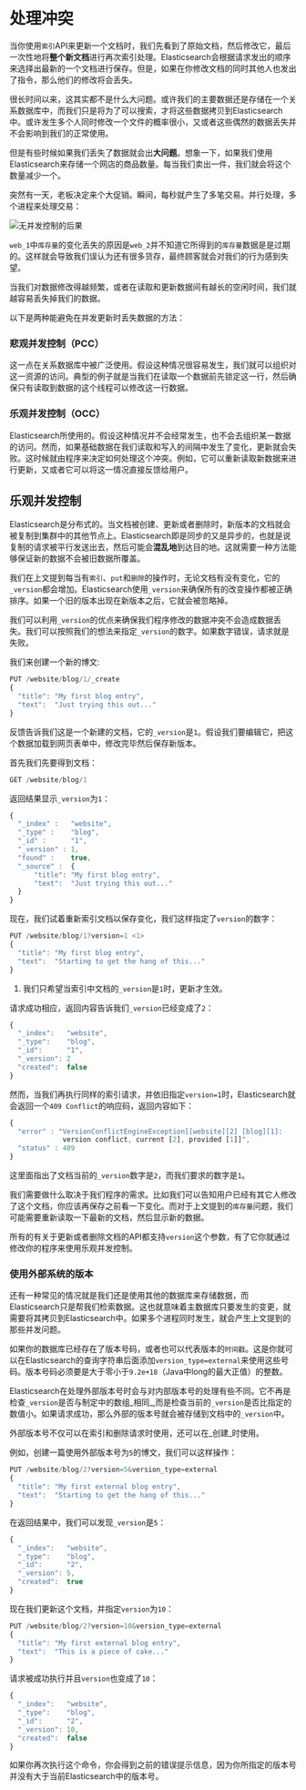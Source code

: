 # 处理冲突

当你使用`索引`API来更新一个文档时，我们先看到了原始文档，然后修改它，最后一次性地将**整个新文档**进行再次索引处理。Elasticsearch会根据请求发出的顺序来选择出最新的一个文档进行保存。但是，如果在你修改文档的同时其他人也发出了指令，那么他们的修改将会丢失。

很长时间以来，这其实都不是什么大问题。或许我们的主要数据还是存储在一个关系数据库中，而我们只是将为了可以搜索，才将这些数据拷贝到Elasticsearch中。或许发生多个人同时修改一个文件的概率很小，又或者这些偶然的数据丢失并不会影响到我们的正常使用。

但是有些时候如果我们丢失了数据就会出**大问题**。想象一下，如果我们使用Elasticsearch来存储一个网店的商品数量。每当我们卖出一件，我们就会将这个数量减少一个。

突然有一天，老板决定来个大促销。瞬间，每秒就产生了多笔交易。并行处理，多个进程来处理交易：

![无并发控制的后果](/images/03-01_concurrency.png "无并发控制的后果")

`web_1`中`库存量`的变化丢失的原因是`web_2`并不知道它所得到的`库存量`数据是是过期的。这样就会导致我们误认为还有很多货存，最终顾客就会对我们的行为感到失望。

当我们对数据修改得越频繁，或者在读取和更新数据间有越长的空闲时间，我们就越容易丢失掉我们的数据。

以下是两种能避免在并发更新时丢失数据的方法：

### 悲观并发控制（PCC）

这一点在关系数据库中被广泛使用。假设这种情况很容易发生，我们就可以组织对这一资源的访问。典型的例子就是当我们在读取一个数据前先锁定这一行，然后确保只有读取到数据的这个线程可以修改这一行数据。

### 乐观并发控制（OCC）

Elasticsearch所使用的。假设这种情况并不会经常发生，也不会去组织某一数据的访问。然而，如果基础数据在我们读取和写入的间隔中发生了变化，更新就会失败。这时候就由程序来决定如何处理这个冲突。例如，它可以重新读取新数据来进行更新，又或者它可以将这一情况直接反馈给用户。

## 乐观并发控制

Elasticsearch是分布式的。当文档被创建、更新或者删除时，新版本的文档就会被复制到集群中的其他节点上。Elasticsearch即是同步的又是异步的，也就是说复制的请求被平行发送出去，然后可能会**混乱地**到达目的地。这就需要一种方法能够保证新的数据不会被旧数据所覆盖。

我们在上文提到每当有`索引`、`put`和`删除`的操作时，无论文档有没有变化，它的`_version`都会增加。Elasticsearch使用`_version`来确保所有的改变操作都被正确排序。如果一个旧的版本出现在新版本之后，它就会被忽略掉。

我们可以利用`_version`的优点来确保我们程序修改的数据冲突不会造成数据丢失。我们可以按照我们的想法来指定`_version`的数字。如果数字错误，请求就是失败。

我们来创建一个新的博文:

```js
PUT /website/blog/1/_create
{
  "title": "My first blog entry",
  "text":  "Just trying this out..."
}
```
反馈告诉我们这是一个新建的文档，它的`_version`是`1`。假设我们要编辑它，把这个数据加载到网页表单中，修改完毕然后保存新版本。

首先我们先要得到文档：

```js
GET /website/blog/1
```


返回结果显示`_version`为`1`：

```js
{
  "_index" :   "website",
  "_type" :    "blog",
  "_id" :      "1",
  "_version" : 1,
  "found" :    true,
  "_source" :  {
      "title": "My first blog entry",
      "text":  "Just trying this out..."
  }
}
```
现在，我们试着重新索引文档以保存变化，我们这样指定了`version`的数字：

```js
PUT /website/blog/1?version=1 <1>
{
  "title": "My first blog entry",
  "text":  "Starting to get the hang of this..."
}
```
1. 我们只希望当索引中文档的`_version`是`1`时，更新才生效。

请求成功相应，返回内容告诉我们`_version`已经变成了`2`：

```js
{
  "_index":   "website",
  "_type":    "blog",
  "_id":      "1",
  "_version": 2
  "created":  false
}
```
然而，当我们再执行同样的索引请求，并依旧指定`version=1`时，Elasticsearch就会返回一个`409 Conflict`的响应码，返回内容如下：

```js
{
  "error" : "VersionConflictEngineException[[website][2] [blog][1]:
             version conflict, current [2], provided [1]]",
  "status" : 409
}
```
这里面指出了文档当前的`_version`数字是`2`，而我们要求的数字是`1`。

我们需要做什么取决于我们程序的需求。比如我们可以告知用户已经有其它人修改了这个文档，你应该再保存之前看一下变化。而对于上文提到的`库存量`问题，我们可能需要重新读取一下最新的文档，然后显示新的数据。

所有的有关于更新或者删除文档的API都支持`version`这个参数，有了它你就通过修改你的程序来使用乐观并发控制。


### 使用外部系统的版本

还有一种常见的情况就是我们还是使用其他的数据库来存储数据，而Elasticsearch只是帮我们检索数据。这也就意味着主数据库只要发生的变更，就需要将其拷贝到Elasticsearch中。如果多个进程同时发生，就会产生上文提到的那些并发问题。

如果你的数据库已经存在了版本号码，或者也可以代表版本的`时间戳`。这是你就可以在Elasticsearch的查询字符串后面添加`version_type=external`来使用这些号码。版本号码必须要是大于零小于`9.2e+18`（Java中long的最大正值）的整数。

Elasticsearch在处理外部版本号时会与对内部版本号的处理有些不同。它不再是检查`_version`是否与制定中的数组_相同_,而是检查当前的`_version`是否比指定的数值小。如果请求成功，那么外部的版本号就会被存储到文档中的`_version`中。

外部版本号不仅可以在索引和删除请求时使用，还可以在_创建_时使用。

例如，创建一篇使用外部版本号为`5`的博文，我们可以这样操作：


```js
PUT /website/blog/2?version=5&version_type=external
{
  "title": "My first external blog entry",
  "text":  "Starting to get the hang of this..."
}
```

在返回结果中，我们可以发现`_version`是`5`：

```js
{
  "_index":   "website",
  "_type":    "blog",
  "_id":      "2",
  "_version": 5,
  "created":  true
}
```

现在我们更新这个文档，并指定`version`为`10`：

```js
PUT /website/blog/2?version=10&version_type=external
{
  "title": "My first external blog entry",
  "text":  "This is a piece of cake..."
}
```

请求被成功执行并且`version`也变成了`10`：

```js
{
  "_index":   "website",
  "_type":    "blog",
  "_id":      "2",
  "_version": 10,
  "created":  false
}
```
如果你再次执行这个命令，你会得到之前的错误提示信息，因为你所指定的版本号并没有大于当前Elasticsearch中的版本号。
